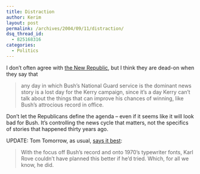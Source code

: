 ```yaml
---
title: Distraction
author: Kerim
layout: post
permalink: /archives/2004/09/11/distraction/
dsq_thread_id:
  - 825168316
categories:
  - Politics
---
```

I don&#8217;t often agree with <a href="http://www.tnr.com/etc.mhtml?pid=2043" onclick="_gaq.push(['_trackEvent', 'outbound-article', 'http://www.tnr.com/etc.mhtml?pid=2043', 'the New Republic']);" >the New Republic</a>, but I think they are dead-on when they say that

> any day in which Bush&#8217;s National Guard service is the dominant news story is a lost day for the Kerry campaign, since it&#8217;s a day Kerry can&#8217;t talk about the things that can improve his chances of winning, like Bush&#8217;s attrocious record in office.

Don&#8217;t let the Republicans define the agenda &#8211; even if it seems like it will look bad for Bush. It&#8217;s controlling the news cycle that matters, not the specifics of stories that happened thirty years ago.

UPDATE: Tom Tomorrow, as usual, <a href="http://www.thismodernworld.com/weblog/mtarchives/week_2004_09_12.html#001746" onclick="_gaq.push(['_trackEvent', 'outbound-article', 'http://www.thismodernworld.com/weblog/mtarchives/week_2004_09_12.html#001746', 'says it best']);" >says it best</a>:

> With the focus off Bush&#8217;s record and onto 1970&#8217;s typewriter fonts, Karl Rove couldn&#8217;t have planned this better if he&#8217;d tried. Which, for all we know, he did.


